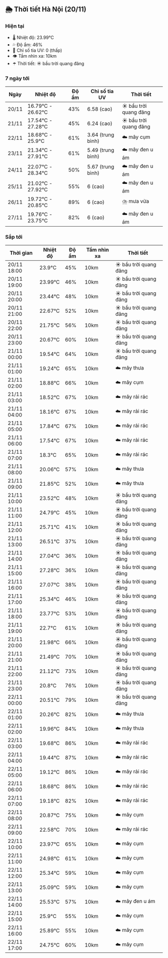 ## 🌦️ Thời tiết Hà Nội (20/11)

### Hiện tại

- 🌡️ Nhiệt độ: 23.99℃
- 💦 Độ ẩm: 46%
- 🌟 Chỉ số tia UV: 0 (thấp)
- 👁️ Tầm nhìn xa: 10km
- ☂️ Thời tiết: ☀️ bầu trời quang đãng

### 7 ngày tới

| Ngày | Nhiệt độ | Độ ẩm | Chỉ số tia UV | Thời tiết |
| --- | --- | --- | --- | --- |
| 20/11 | 16.79℃ - 26.62℃ | 43% | 6.58 (cao) | ☀️ bầu trời quang đãng |
| 21/11 | 17.54℃ - 27.28℃ | 45% | 6.24 (cao) | ☀️ bầu trời quang đãng |
| 22/11 | 18.68℃ - 25.9℃ | 61% | 3.64 (trung bình) | ☁️ mây cụm |
| 23/11 | 21.34℃ - 27.91℃ | 61% | 5.49 (trung bình) | ☁️ mây đen u ám |
| 24/11 | 22.07℃ - 28.34℃ | 50% | 5.67 (trung bình) | ☁️ mây đen u ám |
| 25/11 | 21.02℃ - 27.92℃ | 55% | 6 (cao) | ☁️ mây đen u ám |
| 26/11 | 19.72℃ - 20.85℃ | 89% | 6 (cao) | ⛈️ mưa vừa |
| 27/11 | 19.76℃ - 23.75℃ | 82% | 6 (cao) | ☁️ mây đen u ám |

### Sắp tới

| Thời gian | Nhiệt độ | Độ ẩm | Tầm nhìn xa | Thời tiết |
| --- | --- | --- | --- | --- |
| 20/11 18:00 | 23.9℃ | 45% | 10km | ☀️ bầu trời quang đãng |
| 20/11 19:00 | 23.99℃ | 46% | 10km | ☀️ bầu trời quang đãng |
| 20/11 20:00 | 23.44℃ | 48% | 10km | ☀️ bầu trời quang đãng |
| 20/11 21:00 | 22.67℃ | 52% | 10km | ☀️ bầu trời quang đãng |
| 20/11 22:00 | 21.75℃ | 56% | 10km | ☀️ bầu trời quang đãng |
| 20/11 23:00 | 20.67℃ | 60% | 10km | ☀️ bầu trời quang đãng |
| 21/11 00:00 | 19.54℃ | 64% | 10km | ☀️ bầu trời quang đãng |
| 21/11 01:00 | 19.24℃ | 65% | 10km | ☁️ mây thưa |
| 21/11 02:00 | 18.88℃ | 66% | 10km | ☁️ mây cụm |
| 21/11 03:00 | 18.52℃ | 67% | 10km | ☁️ mây rải rác |
| 21/11 04:00 | 18.16℃ | 67% | 10km | ☁️ mây rải rác |
| 21/11 05:00 | 17.84℃ | 67% | 10km | ☁️ mây rải rác |
| 21/11 06:00 | 17.54℃ | 67% | 10km | ☁️ mây rải rác |
| 21/11 07:00 | 18.3℃ | 65% | 10km | ☁️ mây rải rác |
| 21/11 08:00 | 20.06℃ | 57% | 10km | ☁️ mây thưa |
| 21/11 09:00 | 21.85℃ | 52% | 10km | ☁️ mây thưa |
| 21/11 10:00 | 23.52℃ | 48% | 10km | ☀️ bầu trời quang đãng |
| 21/11 11:00 | 24.79℃ | 45% | 10km | ☀️ bầu trời quang đãng |
| 21/11 12:00 | 25.71℃ | 41% | 10km | ☀️ bầu trời quang đãng |
| 21/11 13:00 | 26.51℃ | 37% | 10km | ☀️ bầu trời quang đãng |
| 21/11 14:00 | 27.04℃ | 36% | 10km | ☀️ bầu trời quang đãng |
| 21/11 15:00 | 27.28℃ | 36% | 10km | ☀️ bầu trời quang đãng |
| 21/11 16:00 | 27.07℃ | 38% | 10km | ☀️ bầu trời quang đãng |
| 21/11 17:00 | 25.34℃ | 46% | 10km | ☀️ bầu trời quang đãng |
| 21/11 18:00 | 23.77℃ | 53% | 10km | ☀️ bầu trời quang đãng |
| 21/11 19:00 | 22.7℃ | 61% | 10km | ☀️ bầu trời quang đãng |
| 21/11 20:00 | 21.98℃ | 66% | 10km | ☀️ bầu trời quang đãng |
| 21/11 21:00 | 21.49℃ | 70% | 10km | ☀️ bầu trời quang đãng |
| 21/11 22:00 | 21.12℃ | 73% | 10km | ☀️ bầu trời quang đãng |
| 21/11 23:00 | 20.8℃ | 76% | 10km | ☀️ bầu trời quang đãng |
| 22/11 00:00 | 20.51℃ | 79% | 10km | ☀️ bầu trời quang đãng |
| 22/11 01:00 | 20.26℃ | 82% | 10km | ☁️ mây thưa |
| 22/11 02:00 | 19.96℃ | 84% | 10km | ☁️ mây thưa |
| 22/11 03:00 | 19.68℃ | 86% | 10km | ☁️ mây rải rác |
| 22/11 04:00 | 19.44℃ | 87% | 10km | ☁️ mây rải rác |
| 22/11 05:00 | 19.12℃ | 86% | 10km | ☁️ mây rải rác |
| 22/11 06:00 | 18.68℃ | 86% | 10km | ☁️ mây rải rác |
| 22/11 07:00 | 19.18℃ | 82% | 10km | ☁️ mây rải rác |
| 22/11 08:00 | 20.87℃ | 75% | 10km | ☁️ mây cụm |
| 22/11 09:00 | 22.58℃ | 70% | 10km | ☁️ mây rải rác |
| 22/11 10:00 | 23.97℃ | 65% | 10km | ☁️ mây cụm |
| 22/11 11:00 | 24.98℃ | 61% | 10km | ☁️ mây cụm |
| 22/11 12:00 | 25.34℃ | 59% | 10km | ☁️ mây cụm |
| 22/11 13:00 | 25.09℃ | 59% | 10km | ☁️ mây cụm |
| 22/11 14:00 | 25.53℃ | 57% | 10km | ☁️ mây đen u ám |
| 22/11 15:00 | 25.9℃ | 55% | 10km | ☁️ mây cụm |
| 22/11 16:00 | 25.89℃ | 55% | 10km | ☁️ mây cụm |
| 22/11 17:00 | 24.75℃ | 60% | 10km | ☁️ mây cụm |
